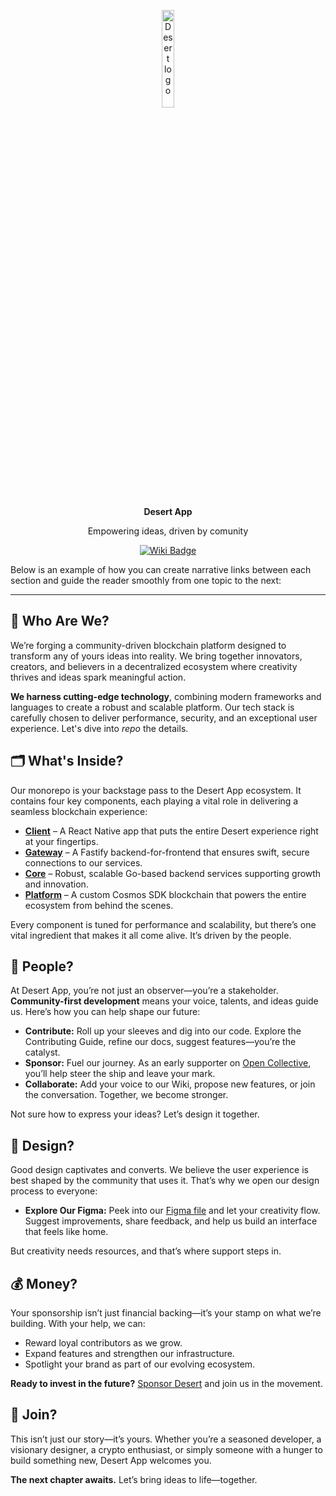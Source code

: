 <p align="center">
  <img width="20%" src=".assets/logo/light-rounded.svg" alt="Desert logo">
</p>
<p align="center">
  <b>Desert App</b>
</p>
<p align="center">
  Empowering ideas, driven by comunity
</p>
<p align="center">
  <a href="https://github.com/DesertApp/desert/wiki">
    <img src="https://img.shields.io/badge/view-wiki-green.svg" alt="Wiki Badge">
  </a>
</p>

Below is an example of how you can create narrative links between each section and guide the reader smoothly from one topic to the next:

---

## 🚀 Who Are We?

We’re forging a community-driven blockchain platform designed to transform any of yours ideas into reality. We bring together innovators, creators, and believers in a decentralized ecosystem where creativity thrives and ideas spark meaningful action.

**We harness cutting-edge technology**, combining modern frameworks and languages to create a robust and scalable platform. Our tech stack is carefully chosen to deliver performance, security, and an exceptional user experience. Let's dive into *repo* the details.

## 🗂️ What's Inside?

Our monorepo is your backstage pass to the Desert App ecosystem. It contains four key components, each playing a vital role in delivering a seamless blockchain experience:

- **[Client](./client/README.md)** – A React Native app that puts the entire Desert experience right at your fingertips.
- **[Gateway](./gateway/README.md)** – A Fastify backend-for-frontend that ensures swift, secure connections to our services.
- **[Core](./core/README.md)** – Robust, scalable Go-based backend services supporting growth and innovation.
- **[Platform](./platform/README.md)** – A custom Cosmos SDK blockchain that powers the entire ecosystem from behind the scenes.

Every component is tuned for performance and scalability, but there’s one vital ingredient that makes it all come alive. It’s driven by the people.

## 🌟 People?

At Desert App, you’re not just an observer—you’re a stakeholder. **Community-first development** means your voice, talents, and ideas guide us. Here’s how you can help shape our future:

- **Contribute:** Roll up your sleeves and dig into our code. Explore the Contributing Guide, refine our docs, suggest features—you’re the catalyst.
- **Sponsor:** Fuel our journey. As an early supporter on [Open Collective](https://opencollective.com/desert), you’ll help steer the ship and leave your mark.
- **Collaborate:** Add your voice to our Wiki, propose new features, or join the conversation. Together, we become stronger.

Not sure how to express your ideas? Let’s design it together.

## 🎨 Design?

Good design captivates and converts. We believe the user experience is best shaped by the community that uses it. That’s why we open our design process to everyone:

- **Explore Our Figma:** Peek into our [Figma file](#) and let your creativity flow. Suggest improvements, share feedback, and help us build an interface that feels like home.
  
But creativity needs resources, and that’s where support steps in.

## 💰 Money?

Your sponsorship isn’t just financial backing—it’s your stamp on what we’re building. With your help, we can:

- Reward loyal contributors as we grow.
- Expand features and strengthen our infrastructure.
- Spotlight your brand as part of our evolving ecosystem.

**Ready to invest in the future?** [Sponsor Desert](https://opencollective.com/desert) and join us in the movement.

## 🌵 Join?

This isn’t just our story—it’s yours. Whether you’re a seasoned developer, a visionary designer, a crypto enthusiast, or simply someone with a hunger to build something new, Desert App welcomes you.

**The next chapter awaits.** Let’s bring ideas to life—together.
